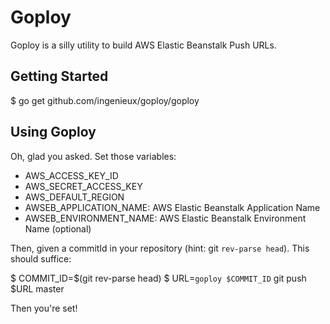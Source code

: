 # Goploy

Goploy is a silly utility to build AWS Elastic Beanstalk Push URLs. 

## Getting Started

  $ go get github.com/ingenieux/goploy/goploy

## Using Goploy

Oh, glad you asked. Set those variables:

  * AWS_ACCESS_KEY_ID
  * AWS_SECRET_ACCESS_KEY
  * AWS_DEFAULT_REGION
  * AWSEB_APPLICATION_NAME: AWS Elastic Beanstalk Application Name
  * AWSEB_ENVIRONMENT_NAME: AWS Elastic Beanstalk Environment Name (optional)

Then, given a commitId in your repository (hint: git ```rev-parse head```). This should suffice:

  $ COMMIT_ID=$(git rev-parse head)
  $ URL=`goploy $COMMIT_ID` git push $URL master

Then you're set!
